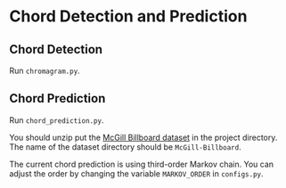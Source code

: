 # Chord Detection and Prediction

## Chord Detection
Run `chromagram.py`.

## Chord Prediction
Run `chord_prediction.py`.

You should unzip put the [McGill Billboard dataset](https://www.dropbox.com/s/2lvny9ves8kns4o/billboard-2.0-salami_chords.tar.gz?dl=1) in the project directory.
The name of the dataset directory should be `McGill-Billboard`.

The current chord prediction is using third-order Markov chain.
You can adjust the order by changing the variable `MARKOV_ORDER` in `configs.py`.
